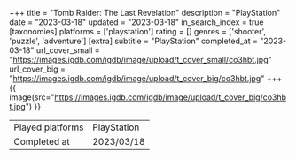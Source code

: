 +++
title = "Tomb Raider: The Last Revelation"
description = "PlayStation"
date = "2023-03-18"
updated = "2023-03-18"
in_search_index = true
[taxonomies]
platforms = ['playstation']
rating = []
genres = ['shooter', 'puzzle', 'adventure']
[extra]
subtitle = "PlayStation"
completed_at = "2023-03-18"
url_cover_small = "https://images.igdb.com/igdb/image/upload/t_cover_small/co3hbt.jpg"
url_cover_big = "https://images.igdb.com/igdb/image/upload/t_cover_big/co3hbt.jpg"
+++
{{ image(src="https://images.igdb.com/igdb/image/upload/t_cover_big/co3hbt.jpg") }}

|              |            |
| ------------ | ---------- |
| Played platforms    | PlayStation |
| Completed at | 2023/03/18 |

